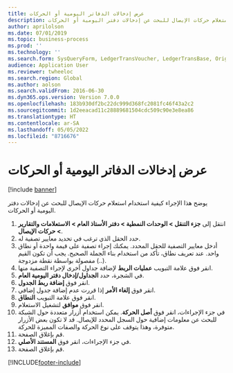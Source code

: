 ```yaml
---
title: عرض إدخالات الدفاتر اليومية أو الحركات
description: يوضح هذا الإجراء كيفية استخدام استعلام حركات الإيصال للبحث عن إدخالات دفتر اليومية أو الحركات.
author: aprilolson
ms.date: 07/01/2019
ms.topic: business-process
ms.prod: ''
ms.technology: ''
ms.search.form: SysQueryForm, LedgerTransVoucher, LedgerTransBase, Originaldocuments
audience: Application User
ms.reviewer: twheeloc
ms.search.region: Global
ms.author: aolson
ms.search.validFrom: 2016-06-30
ms.dyn365.ops.version: Version 7.0.0
ms.openlocfilehash: 183b930df2bc22dc999d368fc2081fc46f43a2c2
ms.sourcegitcommit: 1d2eeacad11c28889681504cdc509c90e3e8ea86
ms.translationtype: HT
ms.contentlocale: ar-SA
ms.lasthandoff: 05/05/2022
ms.locfileid: "8716676"
---
```

# <a name="view-journal-entries-or-transactions"></a>عرض إدخالات الدفاتر اليومية أو الحركات

[!include [banner](../../includes/banner.md)]

يوضح هذا الإجراء كيفية استخدام استعلام حركات الإيصال للبحث عن إدخالات دفتر اليومية أو الحركات.

1. انتقل إلى **جزء التنقل > الوحدات النمطية > دفتر الأستاذ العام > الاستعلامات والتقارير > حركات الإيصال**‬.
2. حدد الحقل الذي ترغب في تحديد معايير تصفية له.
3. أدخل معايير التصفية للحقل المحدد. يمكنك إجراء تصفية على قيمة واحدة أو نطاق واحد. عند تعريف نطاق، تأكد من استخدام بناء الجملة الصحيح. يجب أن تكون القيم مفصولة بواسطة نقطة مزدوجة (..).  
4. انقر فوق علامة التبويب **عمليات الربط‬** لإضافة جداول أخرى لإجراء التصفية منها.
5. في الشجرة، حدد **الجداول/إدخال دفتر اليومية العام‬**.
6. انقر فوق **إضافة ربط الجدول**.
7. انقر فوق **إلغاء الأمر** إذا قررت عدم إضافة جدول إضافي.
8. انقر فوق علامة التبويب **النطاق**.
9. انقر فوق **موافق** لتشغيل الاستعلام.
10. في جزء الإجراءات، انقر فوق **أصل الحركة‬**. يمكن استخدام أزرار متعددة حول الشبكة للبحث عن معلومات إضافية حول السجل المحدد للإيصال. قد لا تكون بعض الأزرار متوفرة، وهذا يتوقف على نوع الحركة والصفات المميزة للحركة.
11. قم بإغلاق الصفحة.
12. في جزء الإجراءات، انقر فوق **المستند الأصلي**.
13. قم بإغلاق الصفحة.



[!INCLUDE[footer-include](../../../includes/footer-banner.md)]
